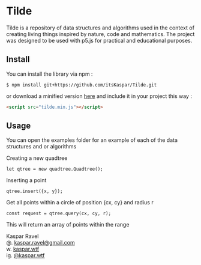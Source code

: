 # Tilde

Tilde is a repository of data structures and algorithms used in the context of creating living things inspired by nature, code and mathematics.
The project was designed to be used with p5.js for practical and educational purposes.

## Install

You can install the library via npm :
```
$ npm install git+https://github.com/itsKaspar/Tilde.git
```
or download a minified version [here](https://raw.githubusercontent.com/itsKaspar/Tilde/main/build/tilde.min.js) and include it in your project this way :

```html
<script src="tilde.min.js"></script>
````

## Usage

You can open the examples folder for an example of each of the data structures and or algorithms

Creating a new quadtree
```
let qtree = new quadtree.Quadtree();
```
Inserting a point
```
qtree.insert({x, y});
```
Get all points within a circle of position {cx, cy} and radius r
```
const request = qtree.query(cx, cy, r);
```
This will return an array of points within the range

Kaspar Ravel<br />
@. <kaspar.ravel@gmail.com><br />
w. [kaspar.wtf](https://www.kaspar.wtf)<br />
ig. [@kaspar.wtf](https://www.instagram.com/kaspar.wtf/)<br />
